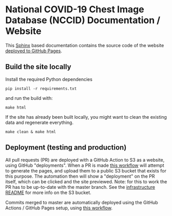 # National COVID-19 Chest Image Database (NCCID) Documentation / Website

This [Sphinx](https://www.sphinx-doc.org/en/master/) based documentation contains
the source code of the website [deployed to GitHub Pages](https://nhsx.github.io/covid-chest-imaging-database/).

## Build the site locally

Install the required Python dependencies

```shell
pip install -r requirements.txt
```

and run the build with:

```shell
make html
```

If the site has already been built locally, you might want to clean the existing
data and regenerate everything.

```shell
make clean & make html
```

## Deployment (testing and production)

All pull requests (PR) are deployed with a GitHub Action to S3 as a website, using GitHub
"deployments". When a PR is made [this workflow](../.github/workflows/site-preview.yml)
will attempt to generate the pages, and upload them to a public S3 bucket that exists
for this purpose. The automation then will show a "deployment" on the PR itself,
which can be clicked and the site previewed. Note: for this to work the PR has to be
up-to-date with the master branch. See the [infrastructure README](../infrastructure/README.md)
for more info on the S3 bucket.

Commits merged to master are automatically deployed using the GitHub Actions / GitHub Pages
setup, using [this workflow](../.github/workflows/site-deployment.yml).
